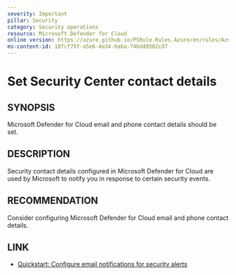 ```yaml
---
severity: Important
pillar: Security
category: Security operations
resource: Microsoft Defender for Cloud
online version: https://azure.github.io/PSRule.Rules.Azure/en/rules/Azure.DefenderCloud.Contact/
ms-content-id: 18fcf75f-a5e6-4a34-baba-74bd49502cd7
---
```


# Set Security Center contact details

## SYNOPSIS

Microsoft Defender for Cloud email and phone contact details should be set.

## DESCRIPTION

Security contact details configured in Microsoft Defender for Cloud are used by Microsoft to notify you in response to certain security events.

## RECOMMENDATION

Consider configuring Microsoft Defender for Cloud email and phone contact details.

## LINK

- [Quickstart: Configure email notifications for security alerts](https://learn.microsoft.com/en-us/azure/defender-for-cloud/configure-email-notifications)

